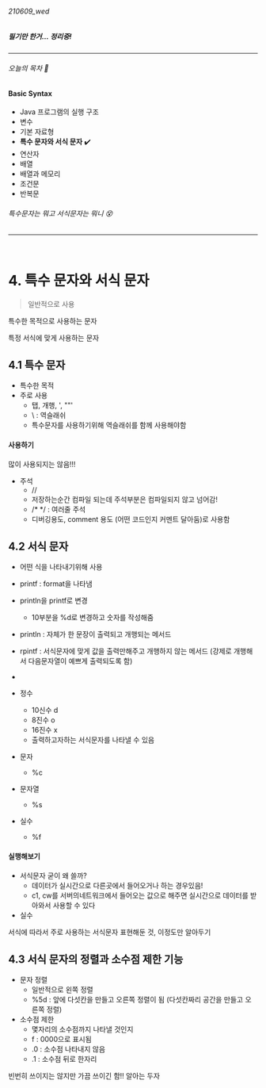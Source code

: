 ###### 210609_wed

##### 필기만 한거... 정리중!

<hr>



###### 오늘의 목차 :lemon:

#### Basic Syntax

- Java 프로그램의 실행 구조 
- 변수 
- 기본 자료형 
- **특수 문자와 서식 문자** :heavy_check_mark:
- 연산자
- 배열
- 배열과 메모리
- 조건문
- 반복문

###### 특수문자는 뭐고 서식문자는 뭐니 :dizzy_face:

<hr>

<br>

# 4. 특수 문자와 서식 문자

> 일반적으로 사용

특수한 목적으로 사용하는 문자

특정 서식에 맞게 사용하는 문자

## 4.1 특수 문자

- 특수한 목적
- 주로 사용
  - 탭, 개행, ', ""'
  - \ : 역슬래쉬
  - 특수문자를 사용하기위해 역슬래쉬를 함께 사용해야함

#### 사용하기



많이 사용되지는 않음!!!

- 주석
  - //
  - 저장하는순간 컴파일 되는데 주석부분은 컴파일되지 않고 넘어감!
  - /* */ : 여러줄 주석
  - 디버깅용도, comment 용도 (어떤 코드인지 커멘트 달아둠)로 사용함

## 4.2 서식 문자

- 어떤 식을 나타내기위해 사용
- printf : format을 나타냄
- println을 printf로 변경
  - 10부분을 %d로 변경하고 숫자를 작성해줌
- println : 자체가 한 문장이 출력되고 개행되는 메서드
- rpintf : 서식문자에 맞게 값을 출력만해주고 개행하지 않는 메서드 (강제로 개행해서 다음문자열이 예쁘게 출력되도록 함)

- 

- 정수
  - 10신수 d
  - 8진수 o
  - 16진수 x
  - 출력하고자하는 서식문자를 나타낼 수 있음
- 문자
  - %c
- 문자열
  - %s
- 실수 
  - %f

#### 실행해보기



- 서식문자 굳이 왜 쓸까?
  - 데이터가 실시간으로 다른곳에서 들어오거나 하는 경우있음!
  - c1, cw를 서버의네트워크에서 들어오는 값으로 해주면 실시간으로 데이터를 받아와서 사용할 수 있다
- 실수



서식에 따라서 주로 사용하는 서식문자 표현해둔 것, 이정도만 알아두기

## 4.3 서식 문자의 정렬과 소수점 제한 기능

- 문자 정렬
  - 일반적으로 왼쪽 정렬
  - %5d : 앞에 다섯칸을 만들고 오른쪽 정렬이 됨 (다섯칸짜리 공간을 만들고 오른쪽 정렬)
- 소수점 제한
  - 몇자리의 소수점까지 나타낼 것인지
  - f : 0000으로 표시됨
  - .0 : 소수점 나타내지 않음
  - .1 : 소수점 뒤로 한자리



빈번히 쓰이지는 않지만 가끔 쓰이긴 함!! 알아는 두자